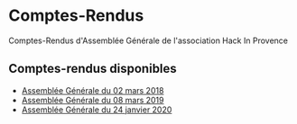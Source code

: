 # Comptes-Rendus
Comptes-Rendus d'Assemblée Générale de l'association Hack In Provence

## Comptes-rendus disponibles
- [Assemblée Générale du 02 mars 2018](./20180302-AssembleeGenerale.md)
- [Assemblée Générale du 08 mars 2019](./20190308-AssembleeGenerale.md)
- [Assemblée Générale du 24 janvier 2020](./20200124-AssembleeGenerale.md)
